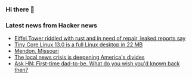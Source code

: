 ### Hi there 👋

<!--
**arashid-sh/arashid-sh** is a ✨ _special_ ✨ repository because its `README.md` (this file) appears on your GitHub profile.

Here are some ideas to get you started:

- 🔭 I’m currently working on ...
- 🌱 I’m currently learning ...
- 👯 I’m looking to collaborate on ...
- 🤔 I’m looking for help with ...
- 💬 Ask me about ...
- 📫 How to reach me: ...
- 😄 Pronouns: ...
- ⚡ Fun fact: ...
-->

### Latest news from Hacker news
<!-- BLOG-POST-LIST:START -->
- [Eiffel Tower riddled with rust and in need of repair, leaked reports say](https://www.theguardian.com/world/2022/jul/04/eiffel-tower-riddled-with-rust-and-in-need-of-repair-leaked-reports-say)
- [Tiny Core Linux 13.0 is a full Linux desktop in 22 MB](https://blog.adafruit.com/2022/02/11/tiny-core-linux-13-0-is-a-full-linux-desktop-in-22-mb-linux/)
- [Mendon, Missouri](https://seandietrich.com/mendon-missouri/)
- [The local news crisis is deepening America&#39;s divides](https://www.axios.com/2022/07/04/local-newspapers-news-deserts)
- [Ask HN: First-time dad-to-be. What do you wish you&#39;d known back then?](https://news.ycombinator.com/item?id=31976803)
<!-- BLOG-POST-LIST:END -->
